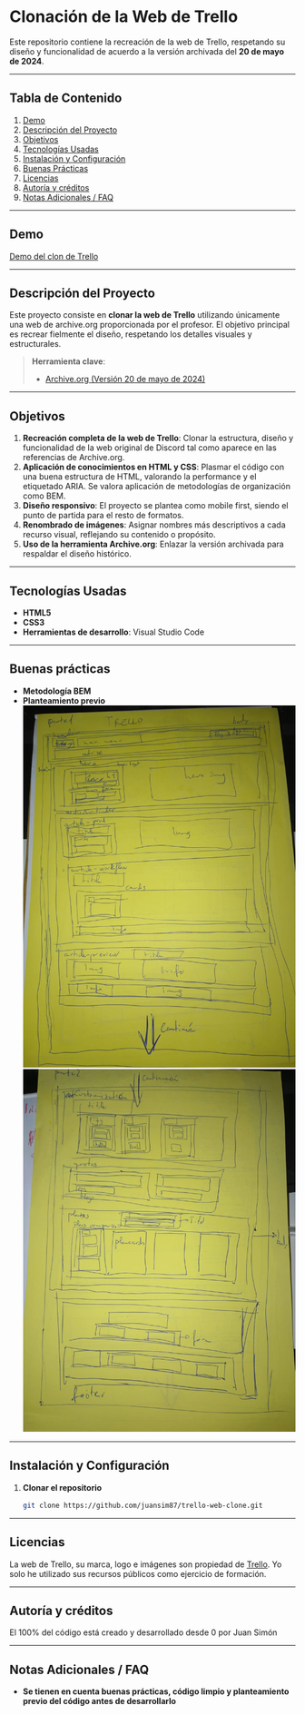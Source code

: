 # Clonación de la Web de Trello

Este repositorio contiene la recreación de la web de Trello, respetando su diseño y funcionalidad de acuerdo a la versión archivada del **20 de mayo de 2024**.

---

## Tabla de Contenido
1. [Demo](#demo)
2. [Descripción del Proyecto](#descripción-del-proyecto)
3. [Objetivos](#objetivos)
4. [Tecnologías Usadas](#tecnologías-usadas)
5. [Instalación y Configuración](#instalación-y-configuración)
6. [Buenas Prácticas](#buenas-prácticas)
6. [Licencias](#buenas-prácticas)
7. [Autoría y créditos](#autores-y-créditos)
8. [Notas Adicionales / FAQ](#notas-adicionales--faq)

---

## Demo
[Demo del clon de Trello](https://trecho-web-clon.netlify.app)

---

## Descripción del Proyecto
Este proyecto consiste en **clonar la web de Trello** utilizando únicamente una web de archive.org proporcionada por el profesor. El objetivo principal es recrear fielmente el diseño, respetando los detalles visuales y estructurales.

> **Herramienta clave**:  
> - [Archive.org (Versión 20 de mayo de 2024)](https://web.archive.org/web/20240520123420/trello.com/es)

---

## Objetivos
1. **Recreación completa de la web de Trello**: Clonar la estructura, diseño y funcionalidad de la web original de Discord tal como aparece en las referencias de Archive.org.
2. **Aplicación de conocimientos en HTML y CSS**: Plasmar el código con una buena estructura de HTML, valorando la performance y el etiquetado ARIA. Se valora aplicación de metodologías de organización como BEM.
3. **Diseño responsivo**: El proyecto se plantea como mobile first, siendo el punto de partida para el resto de formatos.
4. **Renombrado de imágenes**: Asignar nombres más descriptivos a cada recurso visual, reflejando su contenido o propósito.  
5. **Uso de la herramienta Archive.org**: Enlazar la versión archivada para respaldar el diseño histórico.

---

## Tecnologías Usadas
- **HTML5**
- **CSS3**
- **Herramientas de desarrollo**: Visual Studio Code

---

## Buenas prácticas
- **Metodología BEM**
- **Planteamiento previo**
![Landing Trello part1](/docs/photos/trello-planteamiento-1.jpeg "Diseño previo landing Trello parte 1")
![Landing Trello part2](/docs/photos/trello-planteamiento-2.jpeg "Diseño previo landing Trello parte 2")
---

## Instalación y Configuración
1. **Clonar el repositorio**  
   ```bash
   git clone https://github.com/juansim87/trello-web-clone.git

---

## Licencias
La web de Trello, su marca, logo e imágenes son propiedad de [Trello](https://trello.com/es). Yo solo he utilizado sus recursos públicos como ejercicio de formación.

---

## Autoría y créditos
El 100% del código está creado y desarrollado desde 0 por Juan Simón

---

## Notas Adicionales / FAQ
- **Se tienen en cuenta buenas prácticas, código limpio y planteamiento previo del código antes de desarrollarlo**